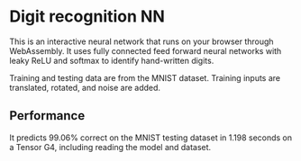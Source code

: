# Digit recognition NN
This is an interactive neural network that runs on your browser through WebAssembly. It uses fully
connected feed forward neural networks with leaky ReLU and softmax to identify hand-written digits.

Training and testing data are from the MNIST dataset. Training inputs are translated, rotated, and
noise are added.

## Performance
It predicts 99.06% correct on the MNIST testing dataset in 1.198 seconds on a Tensor G4, including
reading the model and dataset.
